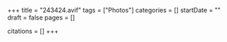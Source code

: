 +++
title = "243424.avif"
tags = ["Photos"]
categories = []
startDate = ""
draft = false
pages = []

citations = []
+++
